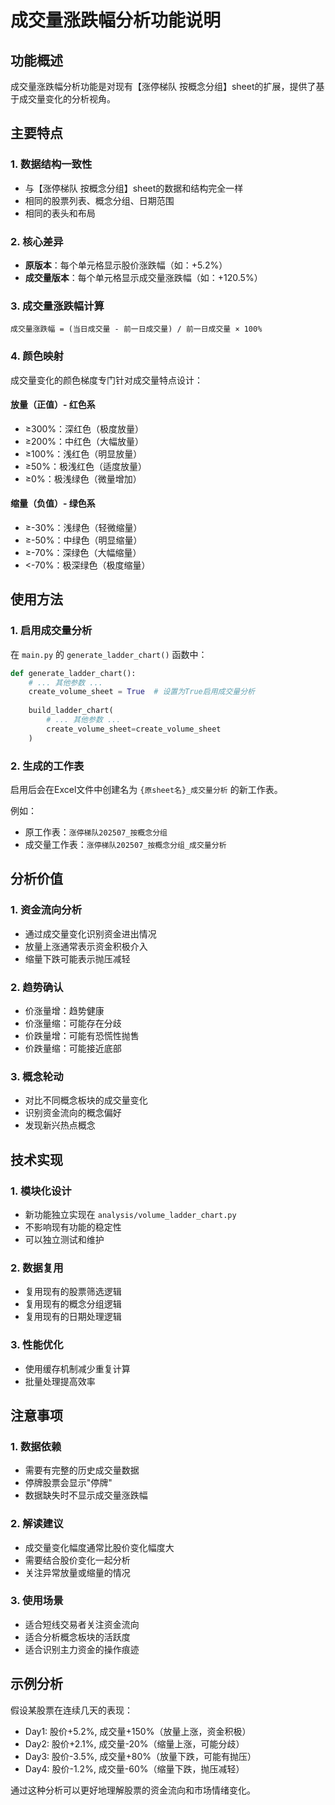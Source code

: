 # 成交量涨跌幅分析功能说明

## 功能概述

成交量涨跌幅分析功能是对现有【涨停梯队 按概念分组】sheet的扩展，提供了基于成交量变化的分析视角。

## 主要特点

### 1. 数据结构一致性
- 与【涨停梯队 按概念分组】sheet的数据和结构完全一样
- 相同的股票列表、概念分组、日期范围
- 相同的表头和布局

### 2. 核心差异
- **原版本**：每个单元格显示股价涨跌幅（如：+5.2%）
- **成交量版本**：每个单元格显示成交量涨跌幅（如：+120.5%）

### 3. 成交量涨跌幅计算
```
成交量涨跌幅 = (当日成交量 - 前一日成交量) / 前一日成交量 × 100%
```

### 4. 颜色映射
成交量变化的颜色梯度专门针对成交量特点设计：

#### 放量（正值）- 红色系
- ≥300%：深红色（极度放量）
- ≥200%：中红色（大幅放量）  
- ≥100%：浅红色（明显放量）
- ≥50%：极浅红色（适度放量）
- ≥0%：极浅绿色（微量增加）

#### 缩量（负值）- 绿色系
- ≥-30%：浅绿色（轻微缩量）
- ≥-50%：中绿色（明显缩量）
- ≥-70%：深绿色（大幅缩量）
- <-70%：极深绿色（极度缩量）

## 使用方法

### 1. 启用成交量分析
在 `main.py` 的 `generate_ladder_chart()` 函数中：

```python
def generate_ladder_chart():
    # ... 其他参数 ...
    create_volume_sheet = True  # 设置为True启用成交量分析
    
    build_ladder_chart(
        # ... 其他参数 ...
        create_volume_sheet=create_volume_sheet
    )
```

### 2. 生成的工作表
启用后会在Excel文件中创建名为 `{原sheet名}_成交量分析` 的新工作表。

例如：
- 原工作表：`涨停梯队202507_按概念分组`
- 成交量工作表：`涨停梯队202507_按概念分组_成交量分析`

## 分析价值

### 1. 资金流向分析
- 通过成交量变化识别资金进出情况
- 放量上涨通常表示资金积极介入
- 缩量下跌可能表示抛压减轻

### 2. 趋势确认
- 价涨量增：趋势健康
- 价涨量缩：可能存在分歧
- 价跌量增：可能有恐慌性抛售
- 价跌量缩：可能接近底部

### 3. 概念轮动
- 对比不同概念板块的成交量变化
- 识别资金流向的概念偏好
- 发现新兴热点概念

## 技术实现

### 1. 模块化设计
- 新功能独立实现在 `analysis/volume_ladder_chart.py`
- 不影响现有功能的稳定性
- 可以独立测试和维护

### 2. 数据复用
- 复用现有的股票筛选逻辑
- 复用现有的概念分组逻辑
- 复用现有的日期处理逻辑

### 3. 性能优化
- 使用缓存机制减少重复计算
- 批量处理提高效率

## 注意事项

### 1. 数据依赖
- 需要有完整的历史成交量数据
- 停牌股票会显示"停牌"
- 数据缺失时不显示成交量涨跌幅

### 2. 解读建议
- 成交量变化幅度通常比股价变化幅度大
- 需要结合股价变化一起分析
- 关注异常放量或缩量的情况

### 3. 使用场景
- 适合短线交易者关注资金流向
- 适合分析概念板块的活跃度
- 适合识别主力资金的操作痕迹

## 示例分析

假设某股票在连续几天的表现：
- Day1: 股价+5.2%, 成交量+150%（放量上涨，资金积极）
- Day2: 股价+2.1%, 成交量-20%（缩量上涨，可能分歧）
- Day3: 股价-3.5%, 成交量+80%（放量下跌，可能有抛压）
- Day4: 股价-1.2%, 成交量-60%（缩量下跌，抛压减轻）

通过这种分析可以更好地理解股票的资金流向和市场情绪变化。
